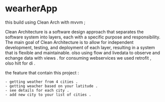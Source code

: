 # wearherApp

this build using Clean Arch with mvvm ;

Clean Architecture is a software design approach that separates the software system into layers,
each with a specific purpose and responsibility.
The main goal of Clean Architecture is to allow for independent development,
testing, and deployment of each layer, resulting in a system that is flexible and maintainable.
olso using flow and livedata  to observe and echange data with views .
for consuming webservices we used retrofit , olso hilt for di .


the feature that contain this project :

    - getting weather from 4 cities .
    - getting weacher based on your latitude .
    - see details for each city .
    - add new city to your list of cities .



